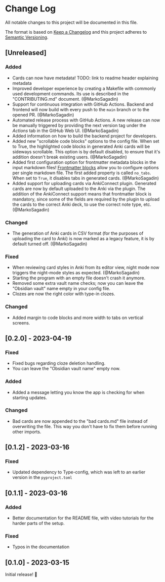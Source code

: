 # Change Log
All notable changes to this project will be documented in this file.

The format is based on [Keep a Changelog](http://keepachangelog.com/) and this project adheres to [Semantic Versioning](http://semver.org/).

## [Unreleased]

### Added
- Cards can now have metadata! TODO: link to readme header explaining metadata
- Improved developer experience by creating a Makefile with commonly used development commands. Its use is described in the "CONTRIBUTING.md" document. (@MarkoSagadin)
- Support for continuous integration with GitHub Actions. Backend and frontend will now build with every push to the `main` branch or to the opened PR. (@MarkoSagadin)
- Automated release process with GitHub Actions. A new release can now be manually triggered by providing the next version tag under the _Actions_ tab in the GitHub Web UI. (@MarkoSagadin)
- Added information on how to build the backend project for developers.
- Added new "scrollable code blocks" options to the config file. When set to True, 
the highlighted code blocks in generated Anki cards will be sideways scrollable. This 
option is by default disabled, to ensure that it's addition doesn't break existing 
users. (@MarkoSagadin)
- Added first configuration option for frontmatter metadata blocks in the input markdown files! [Frontmatter blocks] allow you to configure options per single markdown file. The first added property is called `no_tabs`. When set to `True`, it disables tabs in generated cards. (@MarkoSagadin)
- Added support for uploading cards via AnkiConnect plugin. Generated cards are now by default uploaded to the Anki via the plugin. The addition of the AnkiConnect support means that frontmatter block is mandatory, since some of the fields are required by the plugin to upload the cards to the correct Anki deck, to use the correct note type, etc. (@MarkoSagadin) 

### Changed

- The generation of Anki cards in CSV format (for the purposes of uploading the card to Anki) is now marked as a legacy feature, it is by default turned off. (@MarkoSagadin)

[Frontmatter blocks]: https://dev.to/dailydevtips1/what-exactly-is-frontmatter-123g

### Fixed
- When reviewing card styles in Anki from its editor view, night mode now triggers the night-mode styles as expected. (@MarkoSagadin)
- Starting the program with an empty file doesn't crash it anymore.
- Removed some extra vault name checks; now you can leave the "Obsidian vault" name empty in your config file.
- Clozes are now the right color with type-in clozes.

### Changed
- Added margin to code blocks and more width to tabs on vertical screens.

## [0.2.0] - 2023-04-19

### Fixed
- Fixed bugs regarding cloze deletion handling.
- You can leave the "Obsidian vault name" empty now.

### Added
- Added a message letting you know the app is checking for when starting updates.

### Changed
- Bad cards are now appended to the "bad cards.md" file instead of overwriting the file. This way you don't have to fix them before running other imports.

## [0.1.2] - 2023-03-16

### Fixed
- Updated dependency to Type-config, which was left to an earlier version in the `pyproject.toml`

## [0.1.1] - 2023-03-16

### Added
- Better documentation for the README file, with video tutorials for the harder parts of the setup.

### Fixed
- Typos in the documentation

## [0.1.0] - 2023-03-15
Initial release! 🥳

